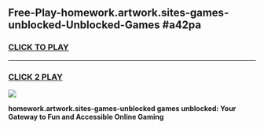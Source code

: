 
## Free-Play-homework.artwork.sites-games-unblocked-Unblocked-Games #a42pa
<h3>
<a href="https://news.freeplayer.one?title=homework.artwork.sites-games-unblocked&ref=8M">CLICK TO PLAY</a></h3>
<hr>

<h3>
<a href="https://news.freeplayer.one?title=homework.artwork.sites-games-unblocked&ref=8M">CLICK 2 PLAY</a>
  
</h3>

<a href="https://news.freeplayer.one?title=homework.artwork.sites-games-unblocked&ref=8M"><img src="https://clearcache.store/games.png"></a>


**homework.artwork.sites-games-unblocked games unblocked: Your Gateway to Fun and Accessible Online Gaming**
